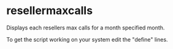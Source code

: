 # resellermaxcalls
Displays each resellers max calls for a month specified month.

To get the script working on your system edit the "define" lines.
